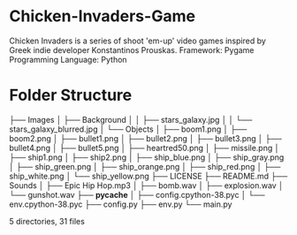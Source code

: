 # Chicken-Invaders-Game
Chicken Invaders is a series of shoot 'em-up' video games inspired by Greek indie developer Konstantinos Prouskas.
Framework: Pygame
Programming Language: Python
# Folder Structure
├── Images
│   ├── Background
│   │   ├── stars_galaxy.jpg
│   │   └── stars_galaxy_blurred.jpg
│   └── Objects
│       ├── boom1.png
│       ├── boom2.png
│       ├── bullet1.png
│       ├── bullet2.png
│       ├── bullet3.png
│       ├── bullet4.png
│       ├── bullet5.png
│       ├── heartred50.png
│       ├── missile.png
│       ├── ship1.png
│       ├── ship2.png
│       ├── ship_blue.png
│       ├── ship_gray.png
│       ├── ship_green.png
│       ├── ship_orange.png
│       ├── ship_red.png
│       ├── ship_white.png
│       └── ship_yellow.png
├── LICENSE
├── README.md
├── Sounds
│   ├── Epic Hip Hop.mp3
│   ├── bomb.wav
│   ├── explosion.wav
│   └── gunshot.wav
├── __pycache__
│   ├── config.cpython-38.pyc
│   └── env.cpython-38.pyc
├── config.py
├── env.py
└── main.py

5 directories, 31 files

